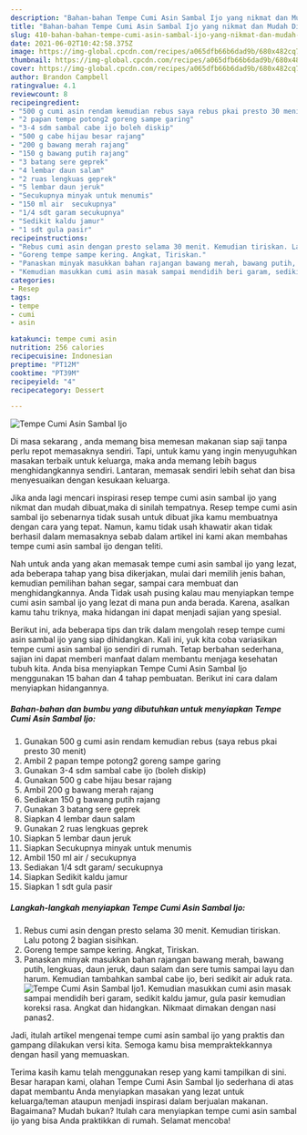 ```yaml
---
description: "Bahan-bahan Tempe Cumi Asin Sambal Ijo yang nikmat dan Mudah Dibuat"
title: "Bahan-bahan Tempe Cumi Asin Sambal Ijo yang nikmat dan Mudah Dibuat"
slug: 410-bahan-bahan-tempe-cumi-asin-sambal-ijo-yang-nikmat-dan-mudah-dibuat
date: 2021-06-02T10:42:58.375Z
image: https://img-global.cpcdn.com/recipes/a065dfb66b6dad9b/680x482cq70/tempe-cumi-asin-sambal-ijo-foto-resep-utama.jpg
thumbnail: https://img-global.cpcdn.com/recipes/a065dfb66b6dad9b/680x482cq70/tempe-cumi-asin-sambal-ijo-foto-resep-utama.jpg
cover: https://img-global.cpcdn.com/recipes/a065dfb66b6dad9b/680x482cq70/tempe-cumi-asin-sambal-ijo-foto-resep-utama.jpg
author: Brandon Campbell
ratingvalue: 4.1
reviewcount: 8
recipeingredient:
- "500 g cumi asin rendam kemudian rebus saya rebus pkai presto 30 menit"
- "2 papan tempe potong2 goreng sampe garing"
- "3-4 sdm sambal cabe ijo boleh diskip"
- "500 g cabe hijau besar rajang"
- "200 g bawang merah rajang"
- "150 g bawang putih rajang"
- "3 batang sere geprek"
- "4 lembar daun salam"
- "2 ruas lengkuas geprek"
- "5 lembar daun jeruk"
- "Secukupnya minyak untuk menumis"
- "150 ml air  secukupnya"
- "1/4 sdt garam secukupnya"
- "Sedikit kaldu jamur"
- "1 sdt gula pasir"
recipeinstructions:
- "Rebus cumi asin dengan presto selama 30 menit. Kemudian tiriskan. Lalu potong 2 bagian sisihkan."
- "Goreng tempe sampe kering. Angkat, Tiriskan."
- "Panaskan minyak masukkan bahan rajangan bawang merah, bawang putih, lengkuas, daun jeruk, daun salam dan sere tumis sampai layu dan harum. Kemudian tambahkan sambal cabe ijo, beri sedikit air aduk rata."
- "Kemudian masukkan cumi asin masak sampai mendidih beri garam, sedikit kaldu jamur, gula pasir kemudian koreksi rasa. Angkat dan hidangkan. Nikmaat dimakan dengan nasi panas2."
categories:
- Resep
tags:
- tempe
- cumi
- asin

katakunci: tempe cumi asin 
nutrition: 256 calories
recipecuisine: Indonesian
preptime: "PT12M"
cooktime: "PT39M"
recipeyield: "4"
recipecategory: Dessert

---
```



![Tempe Cumi Asin Sambal Ijo](https://img-global.cpcdn.com/recipes/a065dfb66b6dad9b/680x482cq70/tempe-cumi-asin-sambal-ijo-foto-resep-utama.jpg)

Di masa  sekarang , anda memang bisa memesan makanan siap saji tanpa perlu repot memasaknya sendiri. Tapi, untuk kamu yang ingin menyuguhkan masakan terbaik untuk keluarga, maka anda memang lebih bagus menghidangkannya sendiri. Lantaran, memasak sendiri lebih sehat dan bisa menyesuaikan dengan kesukaan keluarga.

Jika anda lagi mencari inspirasi resep tempe cumi asin sambal ijo yang nikmat dan mudah dibuat,maka di sinilah tempatnya. Resep tempe cumi asin sambal ijo  sebenarnya tidak susah untuk dibuat jika kamu membuatnya dengan cara yang tepat. Namun, kamu tidak usah khawatir akan tidak berhasil dalam memasaknya 
sebab dalam artikel ini kami akan membahas tempe cumi asin sambal ijo dengan teliti.  



Nah untuk anda yang akan memasak tempe cumi asin sambal ijo yang lezat, ada beberapa tahap yang bisa dikerjakan, mulai dari memilih jenis bahan, kemudian pemilihan bahan segar, sampai cara membuat dan menghidangkannya. Anda Tidak usah pusing kalau mau menyiapkan tempe cumi asin sambal ijo yang lezat di mana pun anda berada. Karena, asalkan kamu  tahu triknya, maka hidangan ini dapat menjadi sajian yang spesial.

Berikut ini, ada beberapa tips dan trik dalam mengolah resep tempe cumi asin sambal ijo yang siap dihidangkan. Kali ini, yuk kita coba variasikan tempe cumi asin sambal ijo sendiri di rumah. Tetap berbahan sederhana, sajian ini dapat memberi manfaat dalam membantu menjaga kesehatan tubuh kita. Anda bisa menyiapkan Tempe Cumi Asin Sambal Ijo menggunakan 15 bahan dan 4 tahap pembuatan. Berikut ini cara dalam menyiapkan hidangannya.

<!--inarticleads1-->

##### Bahan-bahan dan bumbu yang dibutuhkan untuk menyiapkan Tempe Cumi Asin Sambal Ijo:

1. Gunakan 500 g cumi asin rendam kemudian rebus (saya rebus pkai presto 30 menit)
1. Ambil 2 papan tempe potong2 goreng sampe garing
1. Gunakan 3-4 sdm sambal cabe ijo (boleh diskip)
1. Gunakan 500 g cabe hijau besar rajang
1. Ambil 200 g bawang merah rajang
1. Sediakan 150 g bawang putih rajang
1. Gunakan 3 batang sere geprek
1. Siapkan 4 lembar daun salam
1. Gunakan 2 ruas lengkuas geprek
1. Siapkan 5 lembar daun jeruk
1. Siapkan Secukupnya minyak untuk menumis
1. Ambil 150 ml air / secukupnya
1. Sediakan 1/4 sdt garam/ secukupnya
1. Siapkan Sedikit kaldu jamur
1. Siapkan 1 sdt gula pasir




<!--inarticleads2-->

##### Langkah-langkah menyiapkan Tempe Cumi Asin Sambal Ijo:

1. Rebus cumi asin dengan presto selama 30 menit. Kemudian tiriskan. Lalu potong 2 bagian sisihkan.
1. Goreng tempe sampe kering. Angkat, Tiriskan.
1. Panaskan minyak masukkan bahan rajangan bawang merah, bawang putih, lengkuas, daun jeruk, daun salam dan sere tumis sampai layu dan harum. Kemudian tambahkan sambal cabe ijo, beri sedikit air aduk rata.
<img src="//assets-global.cpcdn.com/assets/icons/button_play-2c75c40dde080a61004c1f40b05d8f140eaff45d7e9e6481dc71c63d2e7c4909.png" alt="Tempe Cumi Asin Sambal Ijo">1. Kemudian masukkan cumi asin masak sampai mendidih beri garam, sedikit kaldu jamur, gula pasir kemudian koreksi rasa. Angkat dan hidangkan. Nikmaat dimakan dengan nasi panas2.




Jadi, itulah artikel mengenai  tempe cumi asin sambal ijo  yang praktis dan gampang dilakukan versi kita. Semoga kamu bisa mempraktekkannya dengan hasil yang memuaskan. 

Terima kasih kamu telah menggunakan resep yang kami tampilkan di sini. Besar harapan kami, olahan  Tempe Cumi Asin Sambal Ijo sederhana di atas dapat membantu Anda menyiapkan masakan yang lezat untuk keluarga/teman ataupun menjadi inspirasi dalam berjualan makanan. Bagaimana? Mudah bukan? Itulah cara menyiapkan tempe cumi asin sambal ijo yang bisa Anda praktikkan di rumah. Selamat mencoba!

